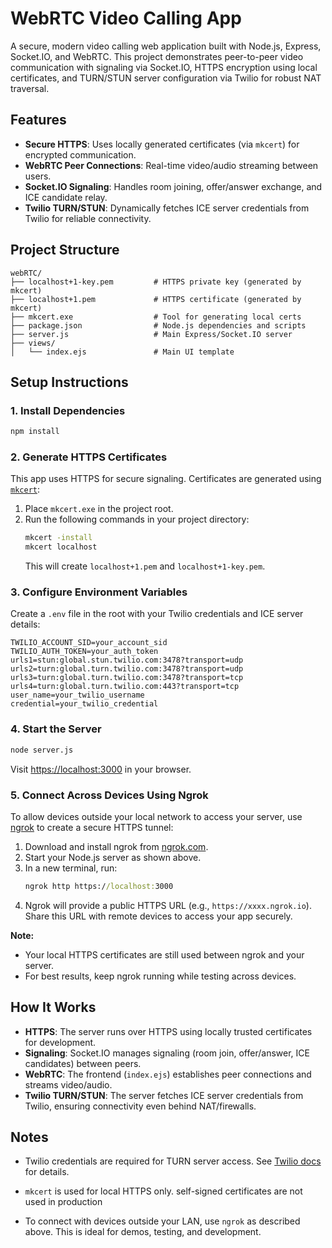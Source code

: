 # WebRTC Video Calling App

A secure, modern video calling web application built with Node.js, Express, Socket.IO, and WebRTC. This project demonstrates peer-to-peer video communication with signaling via Socket.IO, HTTPS encryption using local certificates, and TURN/STUN server configuration via Twilio for robust NAT traversal.

## Features
- **Secure HTTPS**: Uses locally generated certificates (via `mkcert`) for encrypted communication.
- **WebRTC Peer Connections**: Real-time video/audio streaming between users.
- **Socket.IO Signaling**: Handles room joining, offer/answer exchange, and ICE candidate relay.
- **Twilio TURN/STUN**: Dynamically fetches ICE server credentials from Twilio for reliable connectivity.

## Project Structure
```
webRTC/
├── localhost+1-key.pem         # HTTPS private key (generated by mkcert)
├── localhost+1.pem             # HTTPS certificate (generated by mkcert)
├── mkcert.exe                  # Tool for generating local certs
├── package.json                # Node.js dependencies and scripts
├── server.js                   # Main Express/Socket.IO server
├── views/
│   └── index.ejs               # Main UI template
```

## Setup Instructions

### 1. Install Dependencies
```bash
npm install
```

### 2. Generate HTTPS Certificates
This app uses HTTPS for secure signaling. Certificates are generated using [`mkcert`](https://github.com/FiloSottile/mkcert):

1. Place `mkcert.exe` in the project root.
2. Run the following commands in your project directory:
   ```cmd
   mkcert -install
   mkcert localhost
   ```
   This will create `localhost+1.pem` and `localhost+1-key.pem`.

### 3. Configure Environment Variables
Create a `.env` file in the root with your Twilio credentials and ICE server details:
```
TWILIO_ACCOUNT_SID=your_account_sid
TWILIO_AUTH_TOKEN=your_auth_token
urls1=stun:global.stun.twilio.com:3478?transport=udp
urls2=turn:global.turn.twilio.com:3478?transport=udp
urls3=turn:global.turn.twilio.com:3478?transport=tcp
urls4=turn:global.turn.twilio.com:443?transport=tcp
user_name=your_twilio_username
credential=your_twilio_credential
```

### 4. Start the Server
```bash
node server.js
```
Visit [https://localhost:3000](https://localhost:3000) in your browser.

### 5. Connect Across Devices Using Ngrok
To allow devices outside your local network to access your server, use [ngrok](https://ngrok.com/) to create a secure HTTPS tunnel:

1. Download and install ngrok from [ngrok.com](https://ngrok.com/download).
2. Start your Node.js server as shown above.
3. In a new terminal, run:
   ```cmd
   ngrok http https://localhost:3000
   ```
4. Ngrok will provide a public HTTPS URL (e.g., `https://xxxx.ngrok.io`). Share this URL with remote devices to access your app securely.

**Note:**
- Your local HTTPS certificates are still used between ngrok and your server.
- For best results, keep ngrok running while testing across devices.

## How It Works
- **HTTPS**: The server runs over HTTPS using locally trusted certificates for development.
- **Signaling**: Socket.IO manages signaling (room join, offer/answer, ICE candidates) between peers.
- **WebRTC**: The frontend (`index.ejs`) establishes peer connections and streams video/audio.
- **Twilio TURN/STUN**: The server fetches ICE server credentials from Twilio, ensuring connectivity even behind NAT/firewalls.

## Notes
- Twilio credentials are required for TURN server access. See [Twilio docs](https://www.twilio.com/docs/stun-turn) for details.
- `mkcert` is used for local HTTPS only. self-signed certificates are not used in production

- To connect with devices outside your LAN, use `ngrok` as described above. This is ideal for demos, testing, and development.
